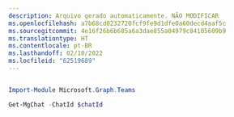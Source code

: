```yaml
---
description: Arquivo gerado automaticamente. NÃO MODIFICAR
ms.openlocfilehash: a7b68cd0232720fcf9fe9d1dfe0a60decd4aaf5c
ms.sourcegitcommit: 4e16f26b6b685a6a3dae855a04979c84105609b9
ms.translationtype: HT
ms.contentlocale: pt-BR
ms.lasthandoff: 02/10/2022
ms.locfileid: "62519689"
---
```

```powershell

Import-Module Microsoft.Graph.Teams

Get-MgChat -ChatId $chatId

```